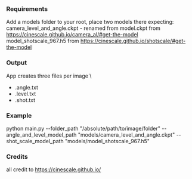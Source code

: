 ### Requirements
Add a models folder to your root, place two models there expecting: \
camera_level_and_angle.ckpt - renamed from model.ckpt from https://cinescale.github.io/camera_al/#get-the-model \
model_shotscale_967.h5 from https://cinescale.github.io/shotscale/#get-the-model

### Output
App creates three files per image \
+ .angle.txt
+ .level.txt
+ .shot.txt

### Example
python main.py --folder_path "/absolute/path/to/image/folder" --angle_and_level_model_path "models/camera_level_and_angle.ckpt" --shot_scale_model_path "models/model_shotscale_967.h5"

### Credits
all credit to https://cinescale.github.io/